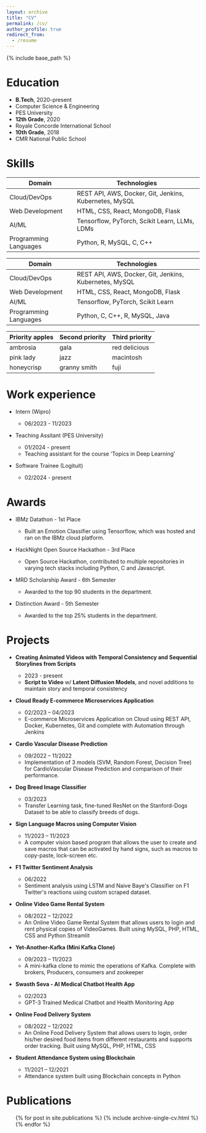 ```yaml
---
layout: archive
title: "CV"
permalink: /cv/
author_profile: true
redirect_from:
  - /resume
---
```


{% include base_path %}

Education
======
- **B.Tech**, 2020-present
 - Computer Science & Engineering
 - PES University
- **12th Grade**, 2020
 - Royale Concorde International School
- **10th Grade**, 2018
 - CMR National Public School 

Skills
======

| Domain             | Technologies                                  |
|---------------------|----------------------------------------------|
| Cloud/DevOps        | REST API, AWS, Docker, Git, Jenkins, Kubernetes, MySQL |
| Web Development     | HTML, CSS, React, MongoDB, Flask              |
| AI/ML               | Tensorflow, PyTorch, Scikit Learn, LLMs, LDMs |
| Programming Languages | Python, R, MySQL, C, C++                     |

| Domain | Technologies |
|-------|------------------------------------|
| Cloud/DevOps | REST API, AWS, Docker, Git, Jenkins, Kubernetes, MySQL |
| Web Development | HTML, CSS, React, MongoDB, Flask |
| AI/ML | Tensorflow, PyTorch, Scikit Learn |
| Programming Languages | Python, C, C++, R, MySQL, Java |

| Priority apples | Second priority | Third priority |
|-------|--------|---------|
| ambrosia | gala | red delicious |
| pink lady | jazz | macintosh |
| honeycrisp | granny smith | fuji |

Work experience
======
* Intern (Wipro)
  * 06/2023 - 11/2023

* Teaching Assitant (PES University)
  * 01/2024 - present
  * Teaching assistant for the course 'Topics in Deep Learning'

* Software Trainee (Logituit)
  * 02/2024 - present

Awards
======
* IBMz Datathon - 1st Place
  * Built an Emotion Classifier using Tensorflow, which was hosted and ran on the IBMz cloud platform.

* HackNight Open Source Hackathon - 3rd Place
  * Open Source Hackathon, contributed to multiple repositories in varying tech stacks including Python, C and Javascript.
  
* MRD Scholarship Award - 6th Semester
  * Awarded to the top 90 students in the department.

* Distinction Award - 5th Semester
  * Awarded to the top 25% students in the department.

Projects
======
- **Creating Animated Videos with Temporal Consistency and Sequential Storylines from
Scripts**
  - 2023 - present
  - **Script to Video** w/ **Latent Diffusion Models**, and novel additions to maintain story and
temporal consistency

- **Cloud Ready E-commerce Microservices Application**
  - 02/2023 – 04/2023
  - E-commerce Microservices Application on Cloud using REST API, Docker, Kubernetes, Git and complete with Automation through Jenkins

- **Cardio Vascular Disease Prediction**
  - 09/2022 – 11/2022
  - Implementation of 3 models (SVM, Random Forest, Decision Tree) for CardioVascular Disease Prediction and comparison of their performance.

- **Dog Breed Image Classifier**
  - 03/2023
  - Transfer Learning task, fine-tuned ResNet on the Stanford-Dogs Dataset to be able to classify breeds of dogs.

- **Sign Language Macros using Computer Vision**
  - 11/2023 – 11/2023
  - A computer vision based program that allows the user to create and save macros that can be activated by hand signs, such as macros to copy-paste, lock-screen etc.

- **F1 Twitter Sentiment Analysis**
  - 06/2022
  - Sentiment analysis using LSTM and Naive Baye's Classifier on F1 Twitter's reactions using custom scraped dataset.

- **Online Video Game Rental System**
  - 08/2022 – 12/2022
  - An Online Video Game Rental System that allows users to login and rent physical copies of VideoGames. Built using MySQL, PHP, HTML, CSS and Python Streamlit

- **Yet-Another-Kafka (Mini Kafka Clone)**
  - 09/2023 – 11/2023
  - A mini-kafka clone to mimic the operations of Kafka. Complete with brokers, Producers, consumers and zookeeper

- **Swasth Seva - AI Medical Chatbot Health App**
  - 02/2023
  - GPT-3 Trained Medical Chatbot and Health Monitoring App

- **Online Food Delivery System**
  - 08/2022 – 12/2022
  - An Online Food Delivery System that allows users to login, order his/her desired food items from different restaurants and supports order tracking. Built using MySQL, PHP, HTML, CSS

- **Student Attendance System using Blockchain**
  - 11/2021 – 12/2021
  - Attendance system built using Blockchain concepts in Python

Publications
======
  <ul>{% for post in site.publications %}
    {% include archive-single-cv.html %}
  {% endfor %}</ul>
  
<!-- Talks -->
<!-- ====== -->
<!--   <ul>{% for post in site.talks %} -->
<!--     {% include archive-single-talk-cv.html %} -->
<!--   {% endfor %}</ul> -->
    
<!-- Service and leadership -->
<!-- ====== -->
<!-- * Currently signed in to 43 different slack teams -->
